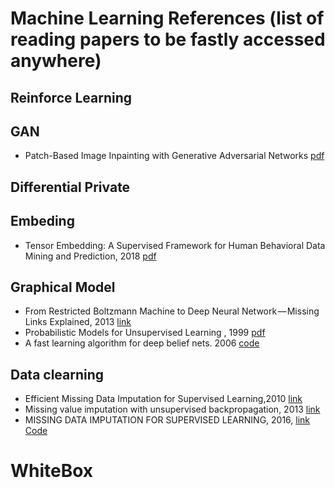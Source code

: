 # Machine Learning References (list of reading papers to be fastly accessed anywhere)

## Reinforce Learning

##  GAN
- Patch-Based Image Inpainting with Generative Adversarial Networks [pdf](https://arxiv.org/abs/1803.07422)
## Differential Private


## Embeding
- Tensor Embedding: A Supervised Framework for Human Behavioral Data Mining and Prediction, 2018 [pdf](http://arxiv.org/abs/1808.10867v1)

## Graphical Model

- From Restricted Boltzmann Machine to Deep Neural Network — Missing Links Explained, 2013 [link](https://medium.com/lex-parsimoniae/from-restricted-boltzmann-machine-to-deep-neural-network-missing-links-explained-1a64a3c004f1)
- Probabilistic Models for Unsupervised Learning , 1999 [pdf](http://mlg.eng.cam.ac.uk/zoubin/nipstut.pdf)
- A fast learning algorithm for deep belief nets. 2006 [code](https://github.com/albertbup/deep-belief-network) 

## Data clearning 
- Efficient Missing Data Imputation for Supervised Learning,2010 [link](https://arxiv.org/abs/1610.09075)
- Missing value imputation with unsupervised backpropagation, 2013 [link](https://arxiv.org/abs/1312.5394)
- MISSING DATA IMPUTATION FOR SUPERVISED LEARNING, 2016, [link](https://arxiv.org/pdf/1610.09075.pdf) [Code](https://github.com/andirs/impyte)

# WhiteBox
